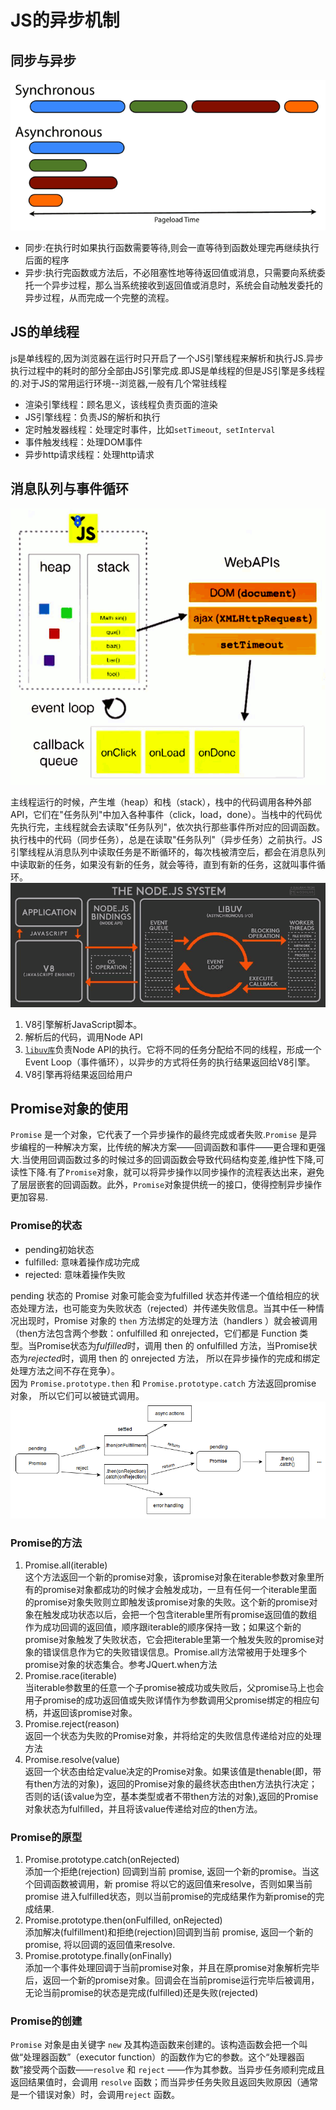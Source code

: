# JS的异步机制

## 同步与异步

![](https://github.com/QRQaccount/xxbj/blob/master/js%E5%9F%BA%E7%A1%80/img/%E5%90%8C%E6%AD%A5%E4%B8%8E%E5%BC%82%E6%AD%A5.png)

- 同步:在执行时如果执行函数需要等待,则会一直等待到函数处理完再继续执行后面的程序
- 异步:执行完函数或方法后，不必阻塞性地等待返回值或消息，只需要向系统委托一个异步过程，那么当系统接收到返回值或消息时，系统会自动触发委托的异步过程，从而完成一个完整的流程。 

## JS的单线程

js是单线程的,因为浏览器在运行时只开启了一个JS引擎线程来解析和执行JS.异步执行过程中的耗时的部分全部由JS引擎完成.即JS是单线程的但是JS引擎是多线程的.对于JS的常用运行环境--浏览器,一般有几个常驻线程

- 渲染引擎线程：顾名思义，该线程负责页面的渲染
- JS引擎线程：负责JS的解析和执行
- 定时触发器线程：处理定时事件，比如`setTimeout`,` setInterval`
- 事件触发线程：处理DOM事件
- 异步http请求线程：处理http请求

## 消息队列与事件循环

![](https://github.com/QRQaccount/xxbj/blob/master/js%E5%9F%BA%E7%A1%80/img/%E6%B6%88%E6%81%AF%E9%98%9F%E5%88%97%E4%B8%8E%E4%BA%8B%E4%BB%B6%E5%BE%AA%E7%8E%AF.png)

主线程运行的时候，产生堆（heap）和栈（stack），栈中的代码调用各种外部API，它们在"任务队列"中加入各种事件（click，load，done）。当栈中的代码优先执行完，主线程就会去读取"任务队列"，依次执行那些事件所对应的回调函数。执行栈中的代码（同步任务），总是在读取"任务队列"（异步任务）之前执行。JS引擎线程从消息队列中读取任务是不断循环的，每次栈被清空后，都会在消息队列中读取新的任务，如果没有新的任务，就会等待，直到有新的任务，这就叫事件循环。![](https://github.com/QRQaccount/xxbj/blob/master/js%E5%9F%BA%E7%A1%80/img/nodejs%E4%BA%8B%E4%BB%B6%E5%BE%AA%E7%8E%AF.png)

1. V8引擎解析JavaScript脚本。
2. 解析后的代码，调用Node API
3. [`libuv库`](https://github.com/libuv/libuv)负责Node API的执行。它将不同的任务分配给不同的线程，形成一个Event Loop（事件循环），以异步的方式将任务的执行结果返回给V8引擎。
4. V8引擎再将结果返回给用户

## Promise对象的使用

`Promise` 是一个对象，它代表了一个异步操作的最终完成或者失败.`Promise` 是异步编程的一种解决方案，比传统的解决方案——回调函数和事件——更合理和更强大.当使用回调函数过多的时候过多的回调函数会导致代码结构变差,维护性下降,可读性下降.有了`Promise`对象，就可以将异步操作以同步操作的流程表达出来，避免了层层嵌套的回调函数。此外，`Promise`对象提供统一的接口，使得控制异步操作更加容易.

### Promise的状态

- pending初始状态
- fulfilled: 意味着操作成功完成
- rejected: 意味着操作失败

pending 状态的 Promise 对象可能会变为fulfilled 状态并传递一个值给相应的状态处理方法，也可能变为失败状态（rejected）并传递失败信息。当其中任一种情况出现时，Promise 对象的 `then` 方法绑定的处理方法（handlers ）就会被调用（then方法包含两个参数：onfulfilled 和 onrejected，它们都是 Function 类型。当Promise状态为*fulfilled*时，调用 then 的 onfulfilled 方法，当Promise状态为*rejected*时，调用 then 的 onrejected 方法， 所以在异步操作的完成和绑定处理方法之间不存在竞争）。<br/>因为 `Promise.prototype.then` 和  `Promise.prototype.catch` 方法返回promise 对象， 所以它们可以被链式调用。![](https://github.com/QRQaccount/xxbj/blob/master/js%E5%9F%BA%E7%A1%80/img/promises_then_catch.png)

### Promise的方法

1. Promise.all(iterable)<br>这个方法返回一个新的promise对象，该promise对象在iterable参数对象里所有的promise对象都成功的时候才会触发成功，一旦有任何一个iterable里面的promise对象失败则立即触发该promise对象的失败。这个新的promise对象在触发成功状态以后，会把一个包含iterable里所有promise返回值的数组作为成功回调的返回值，顺序跟iterable的顺序保持一致；如果这个新的promise对象触发了失败状态，它会把iterable里第一个触发失败的promise对象的错误信息作为它的失败错误信息。Promise.all方法常被用于处理多个promise对象的状态集合。参考JQuert.when方法
2. Promise.race(iterable)<br>当iterable参数里的任意一个子promise被成功或失败后，父promise马上也会用子promise的成功返回值或失败详情作为参数调用父promise绑定的相应句柄，并返回该promise对象。
3. Promise.reject(reason)<br>返回一个状态为失败的Promise对象，并将给定的失败信息传递给对应的处理方法
4. Promise.resolve(value)<br>返回一个状态由给定value决定的Promise对象。如果该值是thenable(即，带有then方法的对象)，返回的Promise对象的最终状态由then方法执行决定；否则的话(该value为空，基本类型或者不带then方法的对象),返回的Promise对象状态为fulfilled，并且将该value传递给对应的then方法。

### Promise的原型

1. Promise.prototype.catch(onRejected)<br>添加一个拒绝(rejection) 回调到当前 promise, 返回一个新的promise。当这个回调函数被调用，新 promise 将以它的返回值来resolve，否则如果当前promise 进入fulfilled状态，则以当前promise的完成结果作为新promise的完成结果.
2. Promise.prototype.then(onFulfilled, onRejected)<br>添加解决(fulfillment)和拒绝(rejection)回调到当前 promise, 返回一个新的 promise, 将以回调的返回值来resolve.
3. Promise.prototype.finally(onFinally)<br>添加一个事件处理回调于当前promise对象，并且在原promise对象解析完毕后，返回一个新的promise对象。回调会在当前promise运行完毕后被调用，无论当前promise的状态是完成(fulfilled)还是失败(rejected)



### Promise的创建

`Promise` 对象是由关键字 `new` 及其构造函数来创建的。该构造函数会把一个叫做“处理器函数”（executor function）的函数作为它的参数。这个“处理器函数”接受两个函数——`resolve` 和 `reject` ——作为其参数。当异步任务顺利完成且返回结果值时，会调用 `resolve` 函数；而当异步任务失败且返回失败原因（通常是一个错误对象）时，会调用`reject` 函数。
